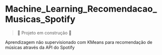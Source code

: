 # Machine_Learning_Recomendacao_Musicas_Spotify

> :construction: Projeto em construção :construction:

Aprendizagem não supervisionado com KMeans para recomendação de músicas através da API do Spotify
